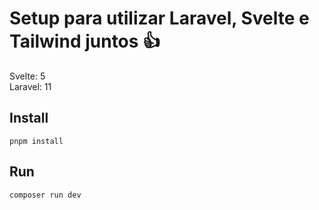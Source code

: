 # Setup para utilizar Laravel, Svelte e Tailwind juntos 👍

Svelte: 5
<br>
Laravel: 11

## Install

```
pnpm install
```

## Run
```
composer run dev
```
